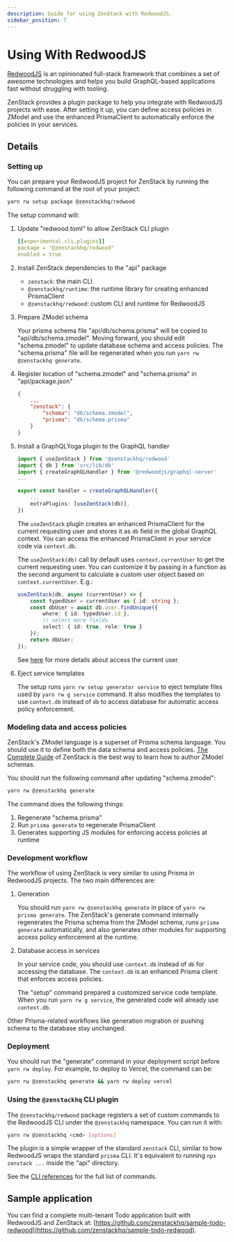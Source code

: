 ```yaml
---
description: Guide for using ZenStack with RedwoodJS.
sidebar_position: 7
---
```


# Using With RedwoodJS

[RedwoodJS](https://redwoodjs.com/) is an opinionated full-stack framework that combines a set of awesome technologies and helps you build GraphQL-based applications fast without struggling with tooling.

ZenStack provides a plugin package to help you integrate with RedwoodJS projects with ease. After setting it up, you can define access policies in ZModel and use the enhanced PrismaClient to automatically enforce the policies in your services.

## Details

### Setting up

You can prepare your RedwoodJS project for ZenStack by running the following command at the root of your project:

```bash
yarn rw setup package @zenstackhq/redwood
```

The setup command will:

1. Update "redwood.toml" to allow ZenStack CLI plugin
   
    ```yaml
    [[experimental.cli.plugins]]
    package = "@zenstackhq/redwood"
    enabled = true
    ```

2. Install ZenStack dependencies to the "api" package
   
    - `zenstack`: the main CLI
    - `@zenstackhq/runtime`: the runtime library for creating enhanced PrismaClient
    - `@zenstackhq/redwood`: custom CLI and runtime for RedwoodJS

3. Prepare ZModel schema

    Your prisma schema file "api/db/schema.prisma" will be copied to "api/db/schema.zmodel". Moving forward, you should edit "schema.zmodel" to update database schema and access policies. The "schema.prisma" file will be regenerated when you run `yarn rw @zenstackhq generate`.

4. Register location of "schema.zmodel" and "schema.prisma" in "api/package.json"

    ```json title="api/package.json"
    {
        ...
        "zenstack": {
            "schema": "db/schema.zmodel",
            "prisma": "db/schema.prisma"
        }
    }
    ```
   
5. Install a GraphQLYoga plugin to the GraphQL handler
   
    ```ts title="api/src/functions/graphql.[ts|js]"
    import { useZenStack } from '@zenstackhq/redwood'
    import { db } from 'src/lib/db'
    import { createGraphQLHandler } from '@redwoodjs/graphql-server'
    ...

    export const handler = createGraphQLHandler({
        ...
        extraPlugins: [useZenStack(db)],
    })
    ```

    The `useZenStack` plugin creates an enhanced PrismaClient for the current requesting user and stores it as `db` field in the global GraphQL context. You can access the enhanced PrismaClient in your service code via `context.db`.

    The `useZenStack(db)` call by default uses `context.currentUser` to get the current requesting user. You can customize it by passing in a function as the second argument to calculate a custom user object based on `context.currentUser`. E.g.:

    ```ts
    useZenStack(db, async (currentUser) => {
        const typedUser = currentUser as { id: string };
        const dbUser = await db.user.findUnique({ 
            where: { id: typedUser.id },
            // select more fields
            select: { id: true, role: true }
        });
        return dbUser;
    });
    ```

    See [here](/docs/the-complete-guide/part1/access-policy/current-user) for more details about access the current user.
   
6. Eject service templates

    The setup runs `yarn rw setup generator service` to eject template files used by `yarn rw g service` command. It also modifies the templates to use `context.db` instead of `db` to access database for automatic access policy enforcement.

### Modeling data and access policies

ZenStack's ZModel language is a superset of Prisma schema language. You should use it to define both the data schema and access policies. [The Complete Guide](/docs/the-complete-guide/part1/) of ZenStack is the best way to learn how to author ZModel schemas.

You should run the following command after updating "schema.zmodel":

```bash
yarn rw @zenstackhq generate
```

The command does the following things:

1. Regenerate "schema.prisma"
2. Run `prisma generate` to regenerate PrismaClient
3. Generates supporting JS modules for enforcing access policies at runtime


<!-- You can also use the

```bash
yarn rw @zenstackhq sample
```

command to browse a list of sample schemas and create from them. -->

### Development workflow

The workflow of using ZenStack is very similar to using Prisma in RedwoodJS projects. The two main differences are:

1. Generation

    You should run `yarn rw @zenstackhq generate` in place of `yarn rw prisma generate`. The ZenStack's generate command internally regenerates the Prisma schema from the ZModel schema, runs `prisma generate` automatically, and also generates other modules for supporting access policy enforcement at the runtime.

2. Database access in services

    In your service code, you should use `context.db` instead of `db` for accessing the database. The `context.db` is an enhanced Prisma client that enforces access policies.

    The "setup" command prepared a customized service code template. When you run `yarn rw g service`, the generated code will already use `context.db`.

Other Prisma-related workflows like generation migration or pushing schema to the database stay unchanged.

### Deployment

You should run the "generate" command in your deployment script before `yarn rw deploy`. For example, to deploy to Vercel, the command can be:

```bash
yarn rw @zenstackhq generate && yarn rw deploy vercel
```

### Using the `@zenstackhq` CLI plugin

The `@zenstackhq/redwood` package registers a set of custom commands to the RedwoodJS CLI under the `@zenstackhq` namespace. You can run it with:

```bash
yarn rw @zenstackhq <cmd> [options] 
```

The plugin is a simple wrapper of the standard `zenstack` CLI, similar to how RedwoodJS wraps the standard `prisma` CLI. It's equivalent to running `npx zenstack ...` inside the "api" directory.

See the [CLI references](/docs/reference/cli) for the full list of commands.

## Sample application

You can find a complete multi-tenant Todo application built with RedwoodJS and ZenStack at: [https://github.com/zenstackhq/sample-todo-redwood](https://github.com/zenstackhq/sample-todo-redwood).
